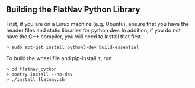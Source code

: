 

## Building the FlatNav Python Library 


First, if you are on a Linux machine (e.g. Ubuntu), ensure that you have the header files and static libraries
for python dev. In addition, if you do not have the C++ compiler, you will need to install that first. 

```shell
> sudo apt-get install python3-dev build-essential
```

To build the wheel file and pip-install it, run

```shell
> cd flatnav_python
> poetry install --no-dev
> ./install_flatnav.sh 
```